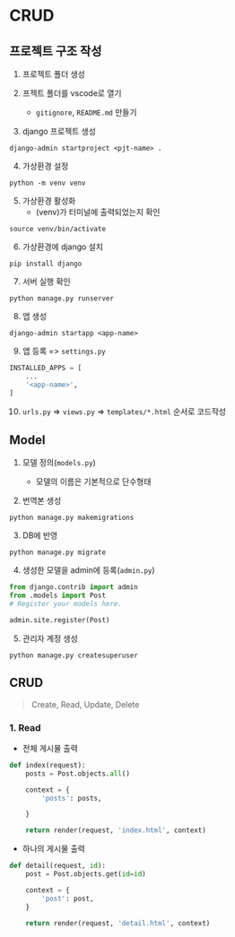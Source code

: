 # CRUD

## 프로젝트 구조 작성

1. 프로젝트 폴더 생성

2. 프젝트 폴더를 vscode로 열기
    - `gitignore`, `README.md` 만들기

3. django 프로젝트 생성
```
django-admin startproject <pjt-name> .
```

4. 가상환경 설정
```
python -m venv venv
```

5. 가상환경 활성화
    - (venv)가 터미널에 출력되었는지 확인
```
source venv/bin/activate   
```

6. 가상환경에 django 설치
```
pip install django
```

7. 서버 실행 확인 
```
python manage.py runserver
```

8. 앱 생성
```
django-admin startapp <app-name>
```

9. 앱 등록 => `settings.py`
```python
INSTALLED_APPS = [
    ...
    '<app-name>',
]
```

10. `urls.py` => `views.py` => `templates/*.html` 순서로 코드작성


## Model 
1. 모델 정의(`models.py`)
    - 모델의 이름은 기본적으로 단수형태

2. 번역본 생성
```
python manage.py makemigrations
```

3. DB에 반영
```
python manage.py migrate
```

4. 생성한 모델을 admin에 등록(`admin.py`)
```python
from django.contrib import admin
from .models import Post
# Register your models here.

admin.site.register(Post)
```

5. 관리자 계정 생성
```
python manage.py createsuperuser
```

## CRUD
> Create, Read, Update, Delete

### 1. Read

- 전체 게시물 출력
```python
def index(request):
    posts = Post.objects.all()

    context = {
        'posts': posts,

    }

    return render(request, 'index.html', context)
```

- 하나의 게시물 출력
```python
def detail(request, id):
    post = Post.objects.get(id=id)

    context = {
        'post': post,
    }

    return render(request, 'detail.html', context)
```